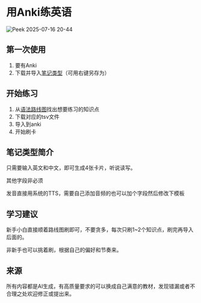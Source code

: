 # 用Anki练英语
![Peek 2025-07-16 20-44](https://github.com/user-attachments/assets/1eab9d60-0616-4225-b036-54e35c7dd775)


## 第一次使用
1. 要有Anki
2. 下载并导入[笔记类型](https://github.com/nanhualyq/anki_deck_for_english/raw/refs/heads/main/%E8%8B%B1%E8%AF%AD%E7%AC%94%E8%AE%B0%E7%B1%BB%E5%9E%8B.apkg)（可用右键另存为）

## 开始练习
1. 从[语法路线图](https://github.com/nanhualyq/anki_deck_for_english/blob/main/%E8%AF%AD%E6%B3%95%E8%B7%AF%E7%BA%BF%E5%9B%BE.md)找出想要练习的知识点
2. 下载对应的tsv文件
3. 导入到anki
4. 开始刷卡

## 笔记类型简介
只需要输入英文和中文，即可生成4张卡片，听说读写。

其他字段非必须

发音直接用系统的TTS，需要自己添加音频的也可以加个字段然后修改下模板

## 学习建议
新手小白直接顺着路线图刷即可，不要贪多，每次只刷1~2个知识点，刷完再导入后面的。

非新手也可以挑着刷，根据自己的偏好和节奏来。

## 来源
所有内容都是AI生成，有高质量要求的可以换成自己满意的教材，发现错漏或者不合理之处欢迎修正或提出来。